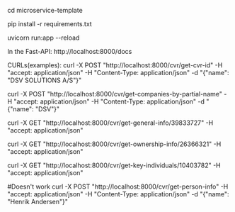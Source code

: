 cd microservice-template

pip install -r requirements.txt

uvicorn run:app --reload



In the Fast-API:
http://localhost:8000/docs

CURLs(examples):
curl -X POST "http://localhost:8000/cvr/get-cvr-id" -H "accept: application/json" -H "Content-Type: application/json" -d "{\"name\": \"DSV SOLUTIONS A/S\"}"

curl -X POST "http://localhost:8000/cvr/get-companies-by-partial-name" -H "accept: application/json" -H "Content-Type: application/json" -d "{\"name\": \"DSV\"}"

curl -X GET "http://localhost:8000/cvr/get-general-info/39833727" -H "accept: application/json"

curl -X GET "http://localhost:8000/cvr/get-ownership-info/26366321" -H "accept: application/json"

curl -X GET "http://localhost:8000/cvr/get-key-individuals/10403782" -H "accept: application/json"


#Doesn't work
curl -X POST "http://localhost:8000/cvr/get-person-info" -H "accept: application/json" -H "Content-Type: application/json" -d "{\"name\": \"Henrik Andersen\"}"